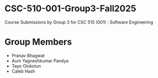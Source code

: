 # CSC-510-001-Group3-Fall2025
Course Submissions by Group 3 for CSC 510 (001) : Software Engineering

# Group Members
- Pranav Bhagwat
- Aum Yagneshkumar Pandya
- Tayo Olokotun
- Caleb Hash
